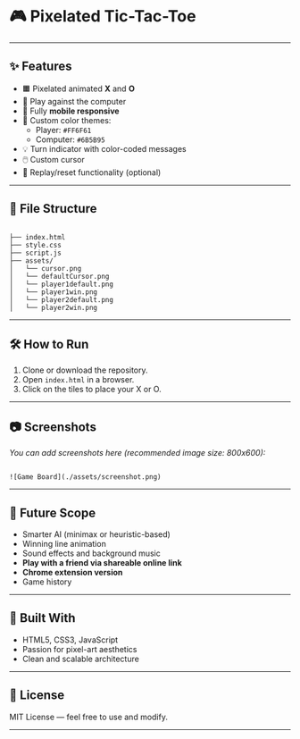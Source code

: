 # 🎮 Pixelated Tic-Tac-Toe
---

## ✨ Features

- 🟧 Pixelated animated **X** and **O**
- 🤖 Play against the computer
- 📱 Fully **mobile responsive**
- 🎨 Custom color themes:
  - Player: `#FF6F61`
  - Computer: `#6B5B95`
- 💡 Turn indicator with color-coded messages
- 🖱️ Custom cursor
- 🔁 Replay/reset functionality (optional)

---

## 📁 File Structure

```

├── index.html
├── style.css
├── script.js
├── assets/
│   └── cursor.png
│   └── defaultCursor.png
│   └── player1default.png
│   └── player1win.png
│   └── player2default.png
│   └── player2win.png
```
---

## 🛠 How to Run

1. Clone or download the repository.
2. Open `index.html` in a browser.
3. Click on the tiles to place your X or O.

---

## 📷 Screenshots

_You can add screenshots here (recommended image size: 800x600):_

```

![Game Board](./assets/screenshot.png)

```
---

## 🚀 Future Scope

- Smarter AI (minimax or heuristic-based)
- Winning line animation
- Sound effects and background music
- **Play with a friend via shareable online link**
- **Chrome extension version**
- Game history

---

## 🧠 Built With

- HTML5, CSS3, JavaScript
- Passion for pixel-art aesthetics
- Clean and scalable architecture

---

## 📄 License

MIT License — feel free to use and modify.

---
```


